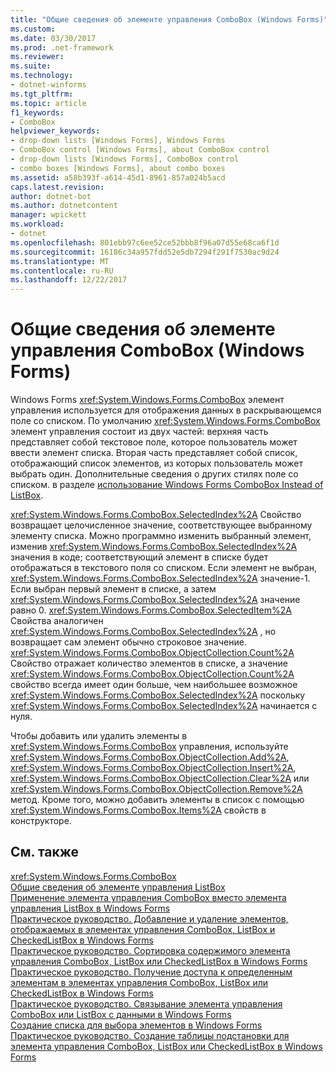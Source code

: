 ```yaml
---
title: "Общие сведения об элементе управления ComboBox (Windows Forms)"
ms.custom: 
ms.date: 03/30/2017
ms.prod: .net-framework
ms.reviewer: 
ms.suite: 
ms.technology:
- dotnet-winforms
ms.tgt_pltfrm: 
ms.topic: article
f1_keywords:
- ComboBox
helpviewer_keywords:
- drop-down lists [Windows Forms], Windows Forms
- ComboBox control [Windows Forms], about ComboBox control
- drop-down lists [Windows Forms], ComboBox control
- combo boxes [Windows Forms], about combo boxes
ms.assetid: a58b393f-a614-45d1-8961-857a024b5acd
caps.latest.revision: 
author: dotnet-bot
ms.author: dotnetcontent
manager: wpickett
ms.workload:
- dotnet
ms.openlocfilehash: 801ebb97c6ee52ce52bbb8f96a07d55e68ca6f1d
ms.sourcegitcommit: 16186c34a957fdd52e5db7294f291f7530ac9d24
ms.translationtype: MT
ms.contentlocale: ru-RU
ms.lasthandoff: 12/22/2017
---
```

# <a name="combobox-control-overview-windows-forms"></a>Общие сведения об элементе управления ComboBox (Windows Forms)
Windows Forms <xref:System.Windows.Forms.ComboBox> элемент управления используется для отображения данных в раскрывающемся поле со списком. По умолчанию <xref:System.Windows.Forms.ComboBox> элемент управления состоит из двух частей: верхняя часть представляет собой текстовое поле, которое пользователь может ввести элемент списка. Вторая часть представляет собой список, отображающий список элементов, из которых пользователь может выбрать один. Дополнительные сведения о других стилях поле со списком. в разделе [использование Windows Forms ComboBox Instead of ListBox](../../../../docs/framework/winforms/controls/when-to-use-a-windows-forms-combobox-instead-of-a-listbox.md).  
  
 <xref:System.Windows.Forms.ComboBox.SelectedIndex%2A> Свойство возвращает целочисленное значение, соответствующее выбранному элементу списка. Можно программно изменить выбранный элемент, изменив <xref:System.Windows.Forms.ComboBox.SelectedIndex%2A> значения в коде; соответствующий элемент в списке будет отображаться в текстового поля со списком. Если элемент не выбран, <xref:System.Windows.Forms.ComboBox.SelectedIndex%2A> значение-1. Если выбран первый элемент в списке, а затем <xref:System.Windows.Forms.ComboBox.SelectedIndex%2A> значение равно 0. <xref:System.Windows.Forms.ComboBox.SelectedItem%2A> Свойства аналогичен <xref:System.Windows.Forms.ComboBox.SelectedIndex%2A> , но возвращает сам элемент обычно строковое значение. <xref:System.Windows.Forms.ComboBox.ObjectCollection.Count%2A> Свойство отражает количество элементов в списке, а значение <xref:System.Windows.Forms.ComboBox.ObjectCollection.Count%2A> свойство всегда имеет один больше, чем наибольшее возможное <xref:System.Windows.Forms.ComboBox.SelectedIndex%2A> поскольку <xref:System.Windows.Forms.ComboBox.SelectedIndex%2A> начинается с нуля.  
  
 Чтобы добавить или удалить элементы в <xref:System.Windows.Forms.ComboBox> управления, используйте <xref:System.Windows.Forms.ComboBox.ObjectCollection.Add%2A>, <xref:System.Windows.Forms.ComboBox.ObjectCollection.Insert%2A>, <xref:System.Windows.Forms.ComboBox.ObjectCollection.Clear%2A> или <xref:System.Windows.Forms.ComboBox.ObjectCollection.Remove%2A> метод. Кроме того, можно добавить элементы в список с помощью <xref:System.Windows.Forms.ComboBox.Items%2A> свойств в конструкторе.  
  
## <a name="see-also"></a>См. также  
 <xref:System.Windows.Forms.ComboBox>  
 [Общие сведения об элементе управления ListBox](../../../../docs/framework/winforms/controls/listbox-control-overview-windows-forms.md)  
 [Применение элемента управления ComboBox вместо элемента управления ListBox в Windows Forms](../../../../docs/framework/winforms/controls/when-to-use-a-windows-forms-combobox-instead-of-a-listbox.md)  
 [Практическое руководство. Добавление и удаление элементов, отображаемых в элементах управления ComboBox, ListBox и CheckedListBox в Windows Forms](../../../../docs/framework/winforms/controls/add-and-remove-items-from-a-wf-combobox.md)  
 [Практическое руководство. Сортировка содержимого элемента управления ComboBox, ListBox или CheckedListBox в Windows Forms](../../../../docs/framework/winforms/controls/sort-the-contents-of-a-wf-combobox-listbox-or-checkedlistbox-control.md)  
 [Практическое руководство. Получение доступа к определенным элементам в элементах управления ComboBox, ListBox или CheckedListBox в Windows Forms](../../../../docs/framework/winforms/controls/access-specific-items-in-a-wf-combobox-listbox-or-checkedlistbox.md)  
 [Практическое руководство. Связывание элемента управления ComboBox или ListBox с данными в Windows Forms](../../../../docs/framework/winforms/controls/how-to-bind-a-windows-forms-combobox-or-listbox-control-to-data.md)  
 [Создание списка для выбора элементов в Windows Forms](../../../../docs/framework/winforms/controls/windows-forms-controls-used-to-list-options.md)  
 [Практическое руководство. Создание таблицы подстановки для элемента управления ComboBox, ListBox или CheckedListBox в Windows Forms](../../../../docs/framework/winforms/controls/create-a-lookup-table-for-a-wf-combobox-listbox.md)
